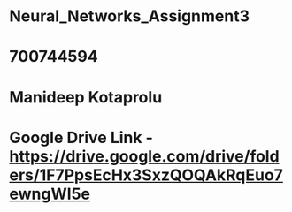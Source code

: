 # Neural_Networks_Assignment3
# 700744594
# Manideep Kotaprolu
# Google Drive Link - https://drive.google.com/drive/folders/1F7PpsEcHx3SxzQOQAkRqEuo7ewngWI5e
